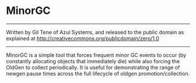 # MinorGC
----------------------------------------------------------------------------

Written by Gil Tene of Azul Systems, and released to the public domain
as explained at http://creativecommons.org/publicdomain/zero/1.0

----------------------------------------------------------------------------

MinorGC is a simple tool that forces frequent minor GC events to occur
(by constantly allocating objects that immediately die) while also forcing
the OldGen to collect periodically. It is useful for demonstrating the range
of newgen pause times across the full lifecycle of oldgen promotion/collection.